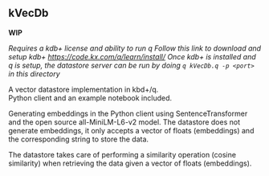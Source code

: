 ## kVecDb

**WIP**

_Requires a kdb+ license and ability to run q_
_Follow this link to download and setup kdb+ https://code.kx.com/q/learn/install/_
_Once kdb+ is installed and q is setup, the datastore server can be run by doing `q kVecDb.q -p <port>` in this directory_

A vector datastore implementation in kbd+/q.  
Python client and an example notebook included.

Generating embeddings in the Python client using SentenceTransformer and the open source all-MiniLM-L6-v2 model.
The datastore does not generate embeddings, it only accepts a vector of floats (embeddings) and the corresponding string to store the data.

The datastore takes care of performing a similarity operation (cosine similarity) when retrieving the data given a vector of floats (embeddings).

